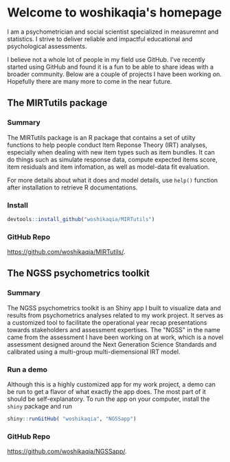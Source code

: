 # Welcome to woshikaqia's homepage

I am a psychometrician and social scientist specialized in measuremnt and statistics. I strive to deliver reliable and impactful educational and psychological assessments. 

I believe not a whole lot of people in my field use GitHub. I've recently started using GitHub and found it is a fun to be able to share ideas with a broader community. Below are a couple of projects I have been working on. Hopefully there are many more to come in the near future.

## The MIRTutils package
### Summary
The MIRTutils package is an R package that contains a set of utilty functions to help people conduct Item Reponse Theory (IRT) analyses, especially when dealing with new item types such as item bundles. It can do things such as simulate response data, compute expected items score, item residuals and item infomation, as well as model-data fit evaluation. 

For more details about what it does and model details, use `help()` function after installation to retrieve R documentations.

### Install
```R
devtools::install_github("woshikaqia/MIRTutils")
```
### GitHub Repo
https://github.com/woshikaqia/MIRTutils/.

## The NGSS psychometrics toolkit
### Summary
The NGSS psychometrics toolkit is an Shiny app I built to visualize data and results from psychometrics analyses related to my work project. It serves as a customized tool to facilitate the operational year recap presentations towards stakeholders and assessment expertises. The "NGSS" in the name came from the assessment I have been working on at work, which is a novel assessment designed around the Next Generation Science Standards and calibrated using a multi-group multi-diemensional IRT model.

### Run a demo
Although this is a highly customized app for my work project, a demo can be run to get a flavor of what exactly the app does. The most part of it should be self-explanatory.
To run the app on your computer, install the `shiny` package and run
```R
shiny::runGitHub( "woshikaqia", "NGSSapp")
```
### GitHub Repo
https://github.com/woshikaqia/NGSSapp/.

